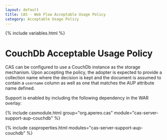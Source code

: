 ```yaml
---
layout: default
title: CAS - Web Flow Acceptable Usage Policy
category: Acceptable Usage Policy
---
```


{% include variables.html %}

# CouchDb Acceptable Usage Policy

CAS can be configured to use a CouchDb instance as the storage mechanism. Upon accepting the
policy, the adopter is expected to provide a collection name where the decision is kept and
the document is assumed to contain a `username` column as well as one that matches the AUP attribute name defined.

Support is enabled by including the following dependency in the WAR overlay:

{% include casmodule.html group="org.apereo.cas" module="cas-server-support-aup-couchdb" %}

{% include casproperties.html modules="cas-server-support-aup-couchdb" %}
